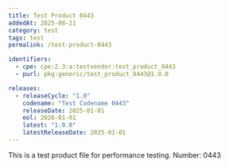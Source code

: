 ```yaml
---
title: Test Product 0443
addedAt: 2025-08-21
category: test
tags: test
permalink: /test-product-0443

identifiers:
  - cpe: cpe:2.3:a:testvendor:test_product_0443
  - purl: pkg:generic/test_product_0443@1.0.0

releases:
  - releaseCycle: "1.0"
    codename: "Test Codename 0443"
    releaseDate: 2025-01-01
    eol: 2026-01-01
    latest: "1.0.0"
    latestReleaseDate: 2025-01-01
---
```


This is a test product file for performance testing. Number: 0443
